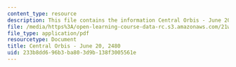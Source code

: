 ```yaml
---
content_type: resource
description: This file contains the information Central Orbis - June 20, 2480.
file: /media/https%3A/open-learning-course-data-rc.s3.amazonaws.com/21w-763j-transmedia-storytelling-modern-science-fiction-spring-2014/233b8dd696b3ba803d9b138f3005561e_MIT21W_763JS14_6-20-2480.pdf
file_type: application/pdf
resourcetype: Document
title: Central Orbis - June 20, 2480
uid: 233b8dd6-96b3-ba80-3d9b-138f3005561e
---
```

